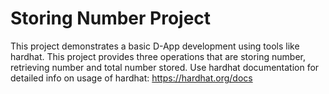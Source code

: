 # Storing Number Project

This project demonstrates a basic D-App development using tools like hardhat.
This project provides three operations that are storing number, retrieving number and total number stored.
Use hardhat documentation for detailed info on usage of hardhat: https://hardhat.org/docs

